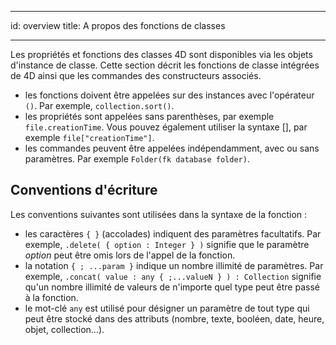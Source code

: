 - - -
id: overview title: A propos des fonctions de classes
- - -

Les propriétés et fonctions des classes 4D sont disponibles via les objets d'instance de classe. Cette section décrit les fonctions de classe intégrées de 4D ainsi que les commandes des constructeurs associés.

- les fonctions doivent être appelées sur des instances avec l'opérateur `()`. Par exemple, `collection.sort()`.
- les propriétés sont appelées sans parenthèses, par exemple `file.creationTime`. Vous pouvez également utiliser la syntaxe \[], par exemple `file["creationTime"]`.
- les commandes peuvent être appelées indépendamment, avec ou sans paramètres. Par exemple `Folder(fk database folder)`.

## Conventions d'écriture

Les conventions suivantes sont utilisées dans la syntaxe de la fonction :

- les caractères `{ }` (accolades) indiquent des paramètres facultatifs. Par exemple, `.delete( { option : Integer } )` signifie que le paramètre *option* peut être omis lors de l'appel de la fonction.
- la notation `{ ; ...param }` indique un nombre illimité de paramètres. Par exemple, `.concat( value : any { ;...valueN } ) : Collection` signifie qu'un nombre illimité de valeurs de n'importe quel type peut être passé à la fonction.
- le mot-clé `any` est utilisé pour désigner un paramètre de tout type qui peut être stocké dans des attributs (nombre, texte, booléen, date, heure, objet, collection...). 


